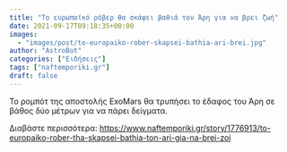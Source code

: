 ```yaml
---
title: "Το ευρωπαϊκό ρόβερ θα σκάψει βαθιά τον Άρη για να βρει ζωή"
date: 2021-09-17T09:18:35+00:00
images:
  - "images/post/to-europaiko-rober-skapsei-bathia-ari-brei.jpg"
author: "AstroBot"
categories: ["Ειδήσεις"]
tags: ["naftemporiki.gr"]
draft: false
---
```


Το ρομπότ της αποστολής ExoMars θα τρυπήσει το έδαφος του Άρη σε βάθος δύο μέτρων για να πάρει δείγματα.

Διαβάστε περισσότερα: https://www.naftemporiki.gr/story/1776913/to-europaiko-rober-tha-skapsei-bathia-ton-ari-gia-na-brei-zoi
